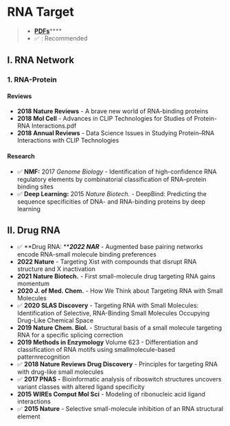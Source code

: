 # RNA Target

> * [**PDFs**](../ai/)****
> * ✅ : Recommended

## I. RNA Network

### **1. RNA-Protein**

#### **Reviews**

* **2018 Nature Reviews** - A brave new world of RNA-binding proteins
* **2018 Mol Cell** - Advances in CLIP Technologies for Studies of Protein-RNA Interactions.pdf
* **2018 Annual Reviews** - Data Science Issues in Studying Protein–RNA Interactions with CLIP Technologies&#x20;

#### **Research**

* ✅ **NMF:** 2017 _Genome Biology_ - Identification of high-confidence RNA regulatory elements by combinatorial classification of RNA–protein binding sites
* ✅ **Deep Learning:** 2015 _Nature Biotech._ - DeepBind: Predicting the sequence specificities of DNA- and RNA-binding proteins by deep learning



## II. Drug RNA

* ✅  **Drug RNA: **_**2022 NAR**_ - Augmented base pairing networks encode RNA-small molecule binding preferences
* **2022 Nature** - Targeting Xist with compounds that disrupt RNA structure and X inactivation
* **2021 Nature Biotech.** - First small-molecule drug targeting RNA gains momentum
* **2020 J. of Med. Chem.** - How We Think about Targeting RNA with Small Molecules
* ✅  **2020 SLAS Discovery** - Targeting RNA with Small Molecules: Identification of Selective, RNA-Binding Small Molecules Occupying Drug-Like Chemical Space
* **2019 Nature Chem. Biol.** - Structural basis of a small molecule targeting RNA for a specific splicing correction
* **2019 Methods in Enzymology** Volume 623 - Differentiation and classification of RNA motifs using smallmolecule-based patternrecognition
* ✅  **2018 Nature Reviews Drug Discovery** - Principles for targeting RNA with drug-like small molecules
* ✅  **2017 PNAS -** Bioinformatic analysis of riboswitch structures uncovers variant classes with altered ligand specificity
* **2015 WIREs Comput Mol Sci** - Modeling of ribonucleic acid ligand interactions
* ✅  **2015 Nature** - Selective small-molecule inhibition of an RNA structural element

